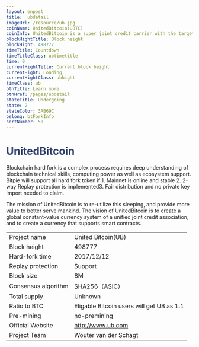 ```yaml
---
layout: enpost
title:  ubdetail
imageUrl: /resource/ub.jpg
coinName: UnitedBitcoin(UBTC)
coinInfo: UnitedBitcoin is a super joint credit carrier with the target to establish a powerful global network
blockHightTitle: Block height
blockHight: 498777
timeTitle: Countdown
timeTitleClass: ubtimetitle
time: 0
currentHightTitle: Current block height
currentHight: Loading
currentHightClass: ubhight
timeClass: ub
btnTitle: Learn more
btnHref: /pages/ubdetail
stateTitle: Undergoing
state: 2
stateColor: 3AB69C
belong: btForkInfo
sortNumber: 50
---
```

<h1 style="color: #2F416A">UnitedBitcoin</h1>
<p class="summarytxt">Blockchain hard fork is a complex process requires deep understanding of blockchain technical skills, computing power as well as ecosystem support. Bitpie will support all hard fork token if 1. Mainnet is online and stable 2. 2-way Replay protection is implemented3. Fair distribution and no private key import needed to claim.
</p>
<p>The mission of UnitedBitcoin is to re-utilize this sleeping, and provide more value to better serve mankind. The vision of UnitedBitcoin is to create a global constant-value currency system of a unified joint credit association, and to create a currency that supports smart contracts.
</p>
<table class="center">
  <tbody>
    <tr>
        <td class="tablehalf">Project name</td>
        <td class="tablehalf">United Bitcoin(UB)</td>
    </tr>
    <tr>
        <td>Block height</td>
        <td>498777</td>
    </tr>
    <tr>
        <td>Hard-fork time</td>
        <td>2017/12/12</td>
    </tr>
    <tr>
        <td>Replay protection</td>
        <td>Support</td>
    </tr>
    <tr>
        <td>Block size</td>
        <td>8M</td>
    </tr>
    <tr>
        <td>Consensus algorithm</td>
        <td>SHA256（ASIC）</td>
    </tr>
    <tr>
        <td>Total supply</td>
        <td>Unknown</td>
    </tr>
    <tr>
        <td>Ratio to BTC</td>
        <td>Eligable Bitcoin users will get UB as 1:1</td>
    </tr>
    <tr>
        <td>Pre-mining</td>
        <td>no-premining</td>
    </tr>
    <tr>
        <td>Official Website</td>
        <td><a href="http://www.ub.com/" target="_blank">http://www.ub.com</a></td>
    </tr>
    <tr>
        <td>Project Team</td>
        <td>Wouter van der Schagt</td>
    </tr>
  </tbody>
</table>